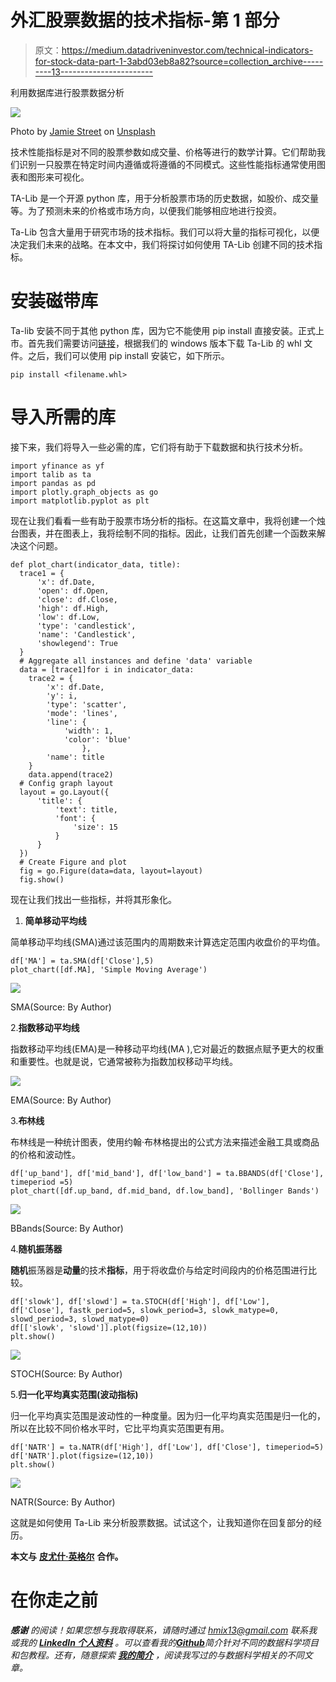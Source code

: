 # 外汇股票数据的技术指标-第 1 部分

> 原文：<https://medium.datadriveninvestor.com/technical-indicators-for-stock-data-part-1-3abd03eb8a82?source=collection_archive---------13----------------------->

利用数据库进行股票数据分析

![](img/6c4e36b9f4803bb1aca3746d65669d84.png)

Photo by [Jamie Street](https://unsplash.com/@jamie452?utm_source=medium&utm_medium=referral) on [Unsplash](https://unsplash.com?utm_source=medium&utm_medium=referral)

技术性能指标是对不同的股票参数如成交量、价格等进行的数学计算。它们帮助我们识别一只股票在特定时间内遵循或将遵循的不同模式。这些性能指标通常使用图表和图形来可视化。

TA-Lib 是一个开源 python 库，用于分析股票市场的历史数据，如股价、成交量等。为了预测未来的价格或市场方向，以便我们能够相应地进行投资。

Ta-Lib 包含大量用于研究市场的技术指标。我们可以将大量的指标可视化，以便决定我们未来的战略。在本文中，我们将探讨如何使用 TA-Lib 创建不同的技术指标。

# 安装磁带库

Ta-lib 安装不同于其他 python 库，因为它不能使用 pip install 直接安装。正式上市。首先我们需要访问[链接](https://www.lfd.uci.edu/~gohlke/pythonlibs/#ta-lib)，根据我们的 windows 版本下载 Ta-Lib 的 whl 文件。之后，我们可以使用 pip install 安装它，如下所示。

```
pip install <filename.whl>
```

# 导入所需的库

接下来，我们将导入一些必需的库，它们将有助于下载数据和执行技术分析。

```
import yfinance as yf
import talib as ta
import pandas as pd
import plotly.graph_objects as go
import matplotlib.pyplot as plt
```

现在让我们看看一些有助于股票市场分析的指标。在这篇文章中，我将创建一个烛台图表，并在图表上，我将绘制不同的指标。因此，让我们首先创建一个函数来解决这个问题。

```
def plot_chart(indicator_data, title):
  trace1 = {
      'x': df.Date,
      'open': df.Open,
      'close': df.Close,
      'high': df.High,
      'low': df.Low,
      'type': 'candlestick',
      'name': 'Candlestick',
      'showlegend': True
  }
  # Aggregate all instances and define 'data' variable
  data = [trace1]for i in indicator_data:
    trace2 = {
        'x': df.Date,
        'y': i,
        'type': 'scatter',
        'mode': 'lines',
        'line': {
            'width': 1,
            'color': 'blue'
                },
        'name': title
    }
    data.append(trace2)
  # Config graph layout
  layout = go.Layout({
      'title': {
          'text': title,
          'font': {
              'size': 15
          }
      }
  })
  # Create Figure and plot
  fig = go.Figure(data=data, layout=layout)
  fig.show()
```

现在让我们找出一些指标，并将其形象化。

1.  **简单移动平均线**

简单移动平均线(SMA)通过该范围内的周期数来计算选定范围内收盘价的平均值。

```
df['MA'] = ta.SMA(df['Close'],5)
plot_chart([df.MA], 'Simple Moving Average')
```

![](img/945d5bd1a6f00ac12c742e77abd3a252.png)

SMA(Source: By Author)

2.**指数移动平均线**

指数移动平均线(EMA)是一种移动平均线(MA ),它对最近的数据点赋予更大的权重和重要性。也就是说，它通常被称为指数加权移动平均线。

![](img/0558bb9d27a5c236fb81b818d217ac97.png)

EMA(Source: By Author)

3.**布林线**

布林线是一种统计图表，使用约翰·布林格提出的公式方法来描述金融工具或商品的价格和波动性。

```
df['up_band'], df['mid_band'], df['low_band'] = ta.BBANDS(df['Close'], timeperiod =5)
plot_chart([df.up_band, df.mid_band, df.low_band], 'Bollinger Bands')
```

![](img/efe3b1d26661e94055be3e6aed151cc7.png)

BBands(Source: By Author)

4.**随机振荡器**

**随机**振荡器是**动量**的技术**指标**，用于将收盘价与给定时间段内的价格范围进行比较。

```
df['slowk'], df['slowd'] = ta.STOCH(df['High'], df['Low'], df['Close'], fastk_period=5, slowk_period=3, slowk_matype=0, slowd_period=3, slowd_matype=0)
df[['slowk', 'slowd']].plot(figsize=(12,10))
plt.show()
```

![](img/aad4123f793167748144297bc3cef4db.png)

STOCH(Source: By Author)

5.**归一化平均真实范围(波动指标)**

归一化平均真实范围是波动性的一种度量。因为归一化平均真实范围是归一化的，所以在比较不同价格水平时，它比平均真实范围更有用。

```
df['NATR'] = ta.NATR(df['High'], df['Low'], df['Close'], timeperiod=5)
df['NATR'].plot(figsize=(12,10))
plt.show()
```

![](img/bab842ff3d1d81b0cbccd777bc674237.png)

NATR(Source: By Author)

这就是如何使用 Ta-Lib 来分析股票数据。试试这个，让我知道你在回复部分的经历。

**本文与** [**皮尤什·英格尔**](https://medium.com/u/40808d551f5a?source=post_page-----3abd03eb8a82--------------------------------) **合作。**

# 在你走之前

***感谢*** *的阅读！如果您想与我取得联系，请随时通过 hmix13@gmail.com 联系我或我的* [***LinkedIn 个人资料***](http://www.linkedin.com/in/himanshusharmads) *。可以查看我的*[***Github***](https://github.com/hmix13)**简介针对不同的数据科学项目和包教程。还有，随意探索* [***我的简介***](https://medium.com/@hmix13) *，阅读我写过的与数据科学相关的不同文章。**